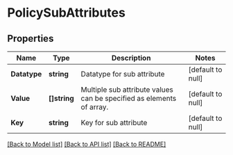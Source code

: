 # PolicySubAttributes

## Properties
Name | Type | Description | Notes
------------ | ------------- | ------------- | -------------
**Datatype** | **string** | Datatype for sub attribute | [default to null]
**Value** | **[]string** | Multiple sub attribute values can be specified as elements of array.  | [default to null]
**Key** | **string** | Key for sub attribute | [default to null]

[[Back to Model list]](../README.md#documentation-for-models) [[Back to API list]](../README.md#documentation-for-api-endpoints) [[Back to README]](../README.md)

